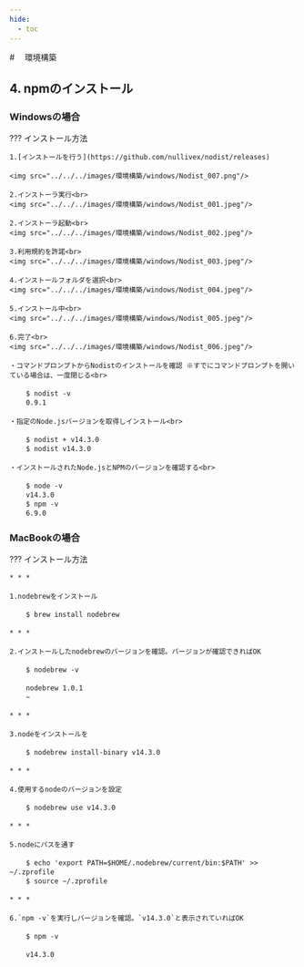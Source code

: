 ```yaml
---
hide:
  - toc
---
```

#　<i class="fa fa-arrow-circle-right" aria-hidden="true"></i> 環境構築

## 4. npmのインストール

### Windowsの場合
??? インストール方法

    1.[インストールを行う](https://github.com/nullivex/nodist/releases)

    <img src="../../../images/環境構築/windows/Nodist_007.png"/>
    
    2.インストーラ実行<br>
    <img src="../../../images/環境構築/windows/Nodist_001.jpeg"/>

    2.インストーラ起動<br>
    <img src="../../../images/環境構築/windows/Nodist_002.jpeg"/>

    3.利用規約を許諾<br>
    <img src="../../../images/環境構築/windows/Nodist_003.jpeg"/>

    4.インストールフォルダを選択<br>
    <img src="../../../images/環境構築/windows/Nodist_004.jpeg"/>

    5.インストール中<br>
    <img src="../../../images/環境構築/windows/Nodist_005.jpeg"/>

    6.完了<br>
    <img src="../../../images/環境構築/windows/Nodist_006.jpeg"/>

    ・コマンドプロンプトからNodistのインストールを確認 ※すでにコマンドプロンプトを開いている場合は、一度閉じる<br>

        $ nodist -v
        0.9.1

    ・指定のNode.jsバージョンを取得しインストール<br>

        $ nodist + v14.3.0
        $ nodist v14.3.0

    ・インストールされたNode.jsとNPMのバージョンを確認する<br>

        $ node -v
        v14.3.0
        $ npm -v
        6.9.0

### MacBookの場合
??? インストール方法
        
    * * *

    1.nodebrewをインストール

        $ brew install nodebrew

    * * *

    2.インストールしたnodebrewのバージョンを確認。バージョンが確認できればOK
    
        $ nodebrew -v

        nodebrew 1.0.1
        ~

    * * *

    3.nodeをインストールを

        $ nodebrew install-binary v14.3.0

    * * *

    4.使用するnodeのバージョンを設定

        $ nodebrew use v14.3.0

    * * *

    5.nodeにパスを通す

        $ echo 'export PATH=$HOME/.nodebrew/current/bin:$PATH' >> ~/.zprofile
        $ source ~/.zprofile

    * * *

    6.`npm -v`を実行しバージョンを確認。`v14.3.0`と表示されていればOK

        $ npm -v

        v14.3.0
